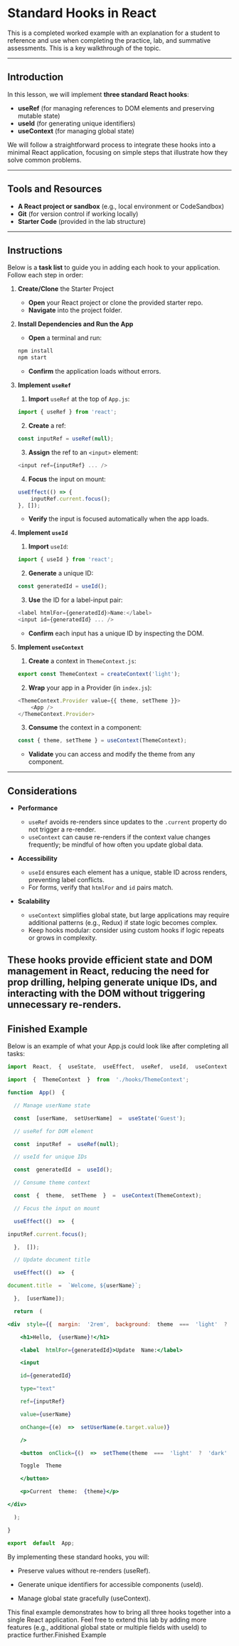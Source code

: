 # Standard Hooks in React


This is a completed worked example with an explanation for a student to reference and use when completing the practice, lab, and summative assessments. This is a key walkthrough of the topic.


---


## Introduction


In this lesson, we will implement **three standard React hooks**:  
- **useRef** (for managing references to DOM elements and preserving mutable state)  
- **useId** (for generating unique identifiers)  
- **useContext** (for managing global state)  


We will follow a straightforward process to integrate these hooks into a minimal React application, focusing on simple steps that illustrate how they solve common problems.


---


## Tools and Resources


- **A React project or sandbox** (e.g., local environment or CodeSandbox)  
- **Git** (for version control if working locally)  
- **Starter Code** (provided in the lab structure)  


---


## Instructions


Below is a **task list** to guide you in adding each hook to your application. Follow each step in order:


1. **Create/Clone** the Starter Project  
   - **Open** your React project or clone the provided starter repo.  
   - **Navigate** into the project folder.


2. **Install Dependencies and Run the App**  
   - **Open** a terminal and run:
 	```bash
 	npm install
 	npm start
 	```
   - **Confirm** the application loads without errors.


3. **Implement `useRef`**  
   1. **Import** `useRef` at the top of `App.js`:
  	```js
  	import { useRef } from 'react';
  	```
   2. **Create** a ref:
  	```js
  	const inputRef = useRef(null);
  	```
   3. **Assign** the ref to an `<input>` element:
  	```js
  	<input ref={inputRef} ... />
  	```
   4. **Focus** the input on mount:
  	```js
  	useEffect(() => {
    	inputRef.current.focus();
  	}, []);
  	```
   - **Verify** the input is focused automatically when the app loads.


4. **Implement `useId`**  
   1. **Import** `useId`:
  	```js
  	import { useId } from 'react';
  	```
   2. **Generate** a unique ID:
  	```js
  	const generatedId = useId();
  	```
   3. **Use** the ID for a label-input pair:
  	```js
  	<label htmlFor={generatedId}>Name:</label>
  	<input id={generatedId} ... />
  	```
   - **Confirm** each input has a unique ID by inspecting the DOM.


5. **Implement `useContext`**  
   1. **Create** a context in `ThemeContext.js`:
  	```js
  	export const ThemeContext = createContext('light');
  	```
   2. **Wrap** your app in a Provider (in `index.js`):
  	```js
  	<ThemeContext.Provider value={{ theme, setTheme }}>
    	<App />
  	</ThemeContext.Provider>
  	```
   3. **Consume** the context in a component:
  	```js
  	const { theme, setTheme } = useContext(ThemeContext);
  	```
   - **Validate** you can access and modify the theme from any component.


---


## Considerations


- **Performance**  
  - `useRef` avoids re-renders since updates to the `.current` property do not trigger a re-render.  
  - `useContext` can cause re-renders if the context value changes frequently; be mindful of how often you update global data.


- **Accessibility**  
  - `useId` ensures each element has a unique, stable ID across renders, preventing label conflicts.  
  - For forms, verify that `htmlFor` and `id` pairs match.


- **Scalability**  
  - `useContext` simplifies global state, but large applications may require additional patterns (e.g., Redux) if state logic becomes complex.  
  - Keep hooks modular: consider using custom hooks if logic repeats or grows in complexity.


## These hooks provide **efficient state and DOM management** in React, reducing the need for prop drilling, helping generate unique IDs, and interacting with the DOM without triggering unnecessary re-renders.
Finished Example
----------------

Below is an example of what your App.js  could look like after completing all tasks:
```jsx
import  React,  {  useState,  useEffect,  useRef,  useId,  useContext  }  from  'react';

import  {  ThemeContext  }  from  './hooks/ThemeContext';

function  App()  {

  // Manage userName state

  const  [userName,  setUserName]  =  useState('Guest');

  // useRef for DOM element

  const  inputRef  =  useRef(null);

  // useId for unique IDs

  const  generatedId  =  useId();

  // Consume theme context

  const  {  theme,  setTheme  }  =  useContext(ThemeContext);

  // Focus the input on mount

  useEffect(()  =>  {

inputRef.current.focus();

  },  []);

  // Update document title

  useEffect(()  =>  {

document.title  =  `Welcome, ${userName}`;

  },  [userName]);

  return  (

<div  style={{  margin:  '2rem',  background:  theme  ===  'light'  ?  '#fff'  :  '#333',  color:  theme  ===  'light'  ?  '#000'  :  '#fff'  }}>

	<h1>Hello,  {userName}!</h1>

	<label  htmlFor={generatedId}>Update  Name:</label>

	<input

  	id={generatedId}

  	type="text"

  	ref={inputRef}

  	value={userName}

  	onChange={(e)  =>  setUserName(e.target.value)}

	/>

	<button  onClick={()  =>  setTheme(theme  ===  'light'  ?  'dark'  :  'light')}  style={{  display:  'block',  marginTop:  '1rem'  }}>

  	Toggle  Theme

	</button>

	<p>Current  theme:  {theme}</p>

</div>

  );

}

export  default  App;
```
By implementing these standard hooks, you will:

-   Preserve values without re-renders (useRef).

-   Generate unique identifiers for accessible components (useId).

-   Manage global state gracefully (useContext).

This final example demonstrates how to bring all three hooks together into a single React application. Feel free to extend this lab by adding more features (e.g., additional global state or multiple fields with useId) to practice further.Finished Example
